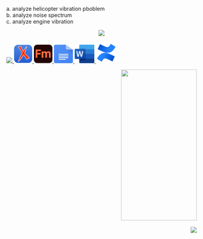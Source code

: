 a. analyze helicopter vibration pboblem     
b. analyze noise spectrum   
c. analyze engine vibration  
<p align=center > 
<image src="https://github.com/user-attachments/assets/85c8293e-2e59-43f7-91dd-a37e6cc578e5" width=200 />  
</p>

  <p align="left">
  <a href="https://skillicons.dev">
    <img src="https://skillicons.dev/icons?i=vscode" />
  </a>
 <a href="https://github.com/docmagician/docmagician/blob/42b7909b58a484ace3909c6b363fa3f5ec170d12/assets/">
    <img src="https://github.com/docmagician/docmagician/blob/42b7909b58a484ace3909c6b363fa3f5ec170d12/assets/OxygenXMLEditor_icon_2019.svg" width="49" height="49">
  </a>
 <a href="https://github.com/docmagician/docmagician/blob/42b7909b58a484ace3909c6b363fa3f5ec170d12/assets/Adobe_FrameMaker_icon_2021.svg">
  <img src="https://github.com/docmagician/docmagician/blob/42b7909b58a484ace3909c6b363fa3f5ec170d12/assets/Adobe_FrameMaker_icon_2021.svg" width="49" height="49">
 </a>
 <a href="https://github.com/docmagician/docmagician/blob/42b7909b58a484ace3909c6b363fa3f5ec170d12/assets/">
  <img src="https://github.com/docmagician/docmagician/blob/42b7909b58a484ace3909c6b363fa3f5ec170d12/assets/Google_Docs_Logo.svg" width="51" height="49">
 </a>
  <a href="https://github.com/docmagician/docmagician/blob/42b7909b58a484ace3909c6b363fa3f5ec170d12/assets/">
  <img src="https://github.com/docmagician/docmagician/blob/42b7909b58a484ace3909c6b363fa3f5ec170d12/assets/Microsoft_Office_Word_Logo.svg" width="52" height="49">
 </a>
   <a href="https://github.com/docmagician/docmagician/blob/9ab300d111f3739c8f6ba912a4fe803a27224244/assets/">
  <img src="https://github.com/docmagician/docmagician/blob/9ab300d111f3739c8f6ba912a4fe803a27224244/assets/confluence-svgrepo-com.svg" width="55" height="55">
 </a>
</p>

<p align=right>
<a href="https://github.com/user-attachments/assets/43a57a83-42b1-404d-89ea-3166e9721641">
<img src="https://github.com/user-attachments/assets/43a57a83-42b1-404d-89ea-3166e9721641" width=200 height=400 />
</a>
</p>

<p align=right>
<a href=https://github.com/user-attachments/assets/43a57a83-42b1-404d-89ea-3166e9721641>
<img src=https://github.com/user-attachments/assets/43a57a83-42b1-404d-89ea-3166e9721641/>
</a>
</p>
  
